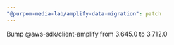 ```yaml
---
"@purpom-media-lab/amplify-data-migration": patch
---
```


Bump @aws-sdk/client-amplify from 3.645.0 to 3.712.0
